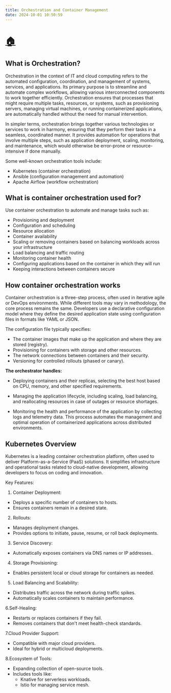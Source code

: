```yaml
---
title: Orchestration and Container Management
date: 2024-10-01 10:50:59
---
```


# [🏠](https://anneryshc.github.io/is373_devops_hexo/)

## What is Orchestration?

Orchestration in the context of IT and cloud computing refers to the automated configuration, coordination, and management of systems, services, and applications. Its primary purpose is to streamline and automate complex workflows, allowing various interconnected components to work together efficiently. Orchestration ensures that processes that might require multiple tasks, resources, or systems, such as provisioning servers, managing virtual machines, or running containerized applications, are automatically handled without the need for manual intervention.

In simpler terms, orchestration brings together various technologies or services to work in harmony, ensuring that they perform their tasks in a seamless, coordinated manner. It provides automation for operations that involve multiple steps, such as application deployment, scaling, monitoring, and maintenance, which would otherwise be error-prone or resource-intensive if done manually.

Some well-known orchestration tools include:

* Kubernetes (container orchestration)
* Ansible (configuration management and automation)
* Apache Airflow (workflow orchestration)

## What is container orchestration used for?

Use container orchestration to automate and manage tasks such as:

* Provisioning and deployment
* Configuration and scheduling 
* Resource allocation
* Container availability 
* Scaling or removing containers based on balancing workloads across your infrastructure
* Load balancing and traffic routing 
* Monitoring container health
* Configuring applications based on the container in which they will run
* Keeping interactions between containers secure


## How container orchestration works
Container orchestration is a three-step process, often used in iterative agile or DevOps environments. While different tools may vary in methodology, the core process remains the same. Developers use a declarative configuration model where they define the desired application state using configuration files in formats like YAML or JSON.

The configuration file typically specifies:

* The container images that make up the application and where they are stored (registry).
* Provisioning for containers with storage and other resources.
* The network connections between containers and their security.
* Versioning for controlled rollouts (phased or canary).

**The orchestrator handles:**

* Deploying containers and their replicas, selecting the best host based on CPU, memory, and other specified requirements.

* Managing the application lifecycle, including scaling, load balancing, and reallocating resources in case of outages or resource shortages.

* Monitoring the health and performance of the application by collecting logs and telemetry data. This process automates the management and optimal operation of containerized applications across distributed environments.

## **Kubernetes Overview**

Kubernetes is a leading container orchestration platform, often used to deliver Platform-as-a-Service (PaaS) solutions. It simplifies infrastructure and operational tasks related to cloud-native development, allowing developers to focus on coding and innovation.

Key Features:
1. Container Deployment:
* Deploys a specific number of containers to hosts.
* Ensures containers remain in a desired state.

2. Rollouts:
* Manages deployment changes.
* Provides options to initiate, pause, resume, or roll back deployments.

3. Service Discovery:
* Automatically exposes containers via DNS names or IP addresses.

4. Storage Provisioning:
* Enables persistent local or cloud storage for containers as needed.

5. Load Balancing and Scalability:
* Distributes traffic across the network during traffic spikes.
* Automatically scales containers to maintain performance.

6.Self-Healing:
* Restarts or replaces containers if they fail.
* Removes containers that don't meet health-check standards.

7.Cloud Provider Support:
* Compatible with major cloud providers.
* Ideal for hybrid or multicloud deployments.

8.Ecosystem of Tools:
* Expanding collection of open-source tools.
* Includes tools like:
  - Knative for serverless workloads.
  - Istio for managing service mesh.